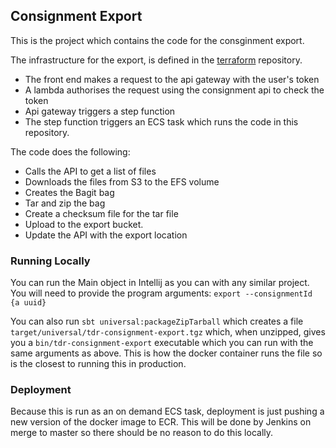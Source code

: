 ## Consignment Export
This is the project which contains the code for the consginment export. 

The infrastructure for the export, is defined in the [terraform]("https://github.com/nationalarchives/tdr-terraform-environments") repository.
* The front end makes a request to the api gateway with the user's token
* A lambda authorises the request using the consignment api to check the token
* Api gateway triggers a step function
* The step function triggers an ECS task which runs the code in this repository.

The code does the following:
* Calls the API to get a list of files
* Downloads the files from S3 to the EFS volume
* Creates the Bagit bag
* Tar and zip the bag
* Create a checksum file for the tar file
* Upload to the export bucket.
* Update the API with the export location

### Running Locally
You can run the Main object in Intellij as you can with any similar project. You will need to provide the program arguments: `export --consignmentId {a uuid}`

You can also run `sbt universal:packageZipTarball` which creates a file `target/universal/tdr-consignment-export.tgz` which, when unzipped, gives you a `bin/tdr-consignment-export` executable which you can run with the same arguments as above. This is how the docker container runs the file so is the closest to running this in production.

### Deployment
Because this is run as an on demand ECS task, deployment is just pushing a new version of the docker image to ECR. This will be done by Jenkins on merge to master so there should be no reason to do this locally.
